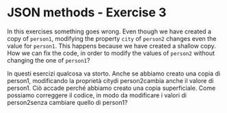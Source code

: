 # JSON methods - Exercise 3

In this exercises something goes wrong. Even though we have created a copy of `person1`, modifying the property `city` of `person2` changes even the value for `person1`. This happens because we have created a shallow copy.
How we can fix the code, in order to modify the values of `person2` without changing the one of `person1`?

In questi esercizi qualcosa va storto. Anche se abbiamo creato una copia di person1, modificando la proprietà citydi person2cambia anche il valore di person1. Ciò accade perché abbiamo creato una copia superficiale. Come possiamo correggere il codice, in modo da modificare i valori di person2senza cambiare quello di person1?
